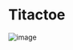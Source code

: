 # Titactoe
 
![image](https://user-images.githubusercontent.com/101295973/158457924-b3943771-d4b5-475f-ad90-19508db45701.png)
